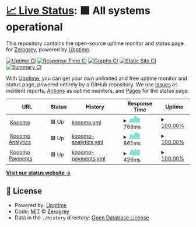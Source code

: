 # [📈 Live Status](https://zerogrey.github.io/StatusPage): <!--live status--> **🟩 All systems operational**

This repository contains the open-source uptime monitor and status page for [Zerogrey](http://www.zerogrey.com), powered by [Upptime](https://github.com/upptime/upptime).

[![Uptime CI](https://github.com/zerogrey/StatusPage/workflows/Uptime%20CI/badge.svg)](https://github.com/zerogrey/StatusPage/actions?query=workflow%3A%22Uptime+CI%22)
[![Response Time CI](https://github.com/zerogrey/StatusPage/workflows/Response%20Time%20CI/badge.svg)](https://github.com/zerogrey/StatusPage/actions?query=workflow%3A%22Response+Time+CI%22)
[![Graphs CI](https://github.com/zerogrey/StatusPage/workflows/Graphs%20CI/badge.svg)](https://github.com/zerogrey/StatusPage/actions?query=workflow%3A%22Graphs+CI%22)
[![Static Site CI](https://github.com/zerogrey/StatusPage/workflows/Static%20Site%20CI/badge.svg)](https://github.com/zerogrey/StatusPage/actions?query=workflow%3A%22Static+Site+CI%22)
[![Summary CI](https://github.com/zerogrey/StatusPage/workflows/Summary%20CI/badge.svg)](https://github.com/zerogrey/StatusPage/actions?query=workflow%3A%22Summary+CI%22)

With [Upptime](https://upptime.js.org), you can get your own unlimited and free uptime monitor and status page, powered entirely by a GitHub repository. We use [Issues](https://github.com/zerogrey/StatusPage/issues) as incident reports, [Actions](https://github.com/zerogrey/StatusPage/actions) as uptime monitors, and [Pages](https://zerogrey.github.io/StatusPage) for the status page.

<!--start: status pages-->
<!-- This summary is generated by Upptime (https://github.com/upptime/upptime) -->
<!-- Do not edit this manually, your changes will be overwritten -->
<!-- prettier-ignore -->
| URL | Status | History | Response Time | Uptime |
| --- | ------ | ------- | ------------- | ------ |
| <img alt="" src="https://icons.duckduckgo.com/ip3/www.kooomo.com.ico" height="13"> [Kooomo](https://www.kooomo.com) | 🟩 Up | [kooomo.yml](https://github.com/Zerogrey/StatusPage/commits/HEAD/history/kooomo.yml) | <details><summary><img alt="Response time graph" src="./graphs/kooomo/response-time-week.png" height="20"> 768ms</summary><br><a href="https://status.kooomo.com/history/kooomo"><img alt="Response time 884" src="https://img.shields.io/endpoint?url=https%3A%2F%2Fraw.githubusercontent.com%2FZerogrey%2FStatusPage%2FHEAD%2Fapi%2Fkooomo%2Fresponse-time.json"></a><br><a href="https://status.kooomo.com/history/kooomo"><img alt="24-hour response time 665" src="https://img.shields.io/endpoint?url=https%3A%2F%2Fraw.githubusercontent.com%2FZerogrey%2FStatusPage%2FHEAD%2Fapi%2Fkooomo%2Fresponse-time-day.json"></a><br><a href="https://status.kooomo.com/history/kooomo"><img alt="7-day response time 768" src="https://img.shields.io/endpoint?url=https%3A%2F%2Fraw.githubusercontent.com%2FZerogrey%2FStatusPage%2FHEAD%2Fapi%2Fkooomo%2Fresponse-time-week.json"></a><br><a href="https://status.kooomo.com/history/kooomo"><img alt="30-day response time 841" src="https://img.shields.io/endpoint?url=https%3A%2F%2Fraw.githubusercontent.com%2FZerogrey%2FStatusPage%2FHEAD%2Fapi%2Fkooomo%2Fresponse-time-month.json"></a><br><a href="https://status.kooomo.com/history/kooomo"><img alt="1-year response time 884" src="https://img.shields.io/endpoint?url=https%3A%2F%2Fraw.githubusercontent.com%2FZerogrey%2FStatusPage%2FHEAD%2Fapi%2Fkooomo%2Fresponse-time-year.json"></a></details> | <details><summary><a href="https://status.kooomo.com/history/kooomo">100.00%</a></summary><a href="https://status.kooomo.com/history/kooomo"><img alt="All-time uptime 100.00%" src="https://img.shields.io/endpoint?url=https%3A%2F%2Fraw.githubusercontent.com%2FZerogrey%2FStatusPage%2FHEAD%2Fapi%2Fkooomo%2Fuptime.json"></a><br><a href="https://status.kooomo.com/history/kooomo"><img alt="24-hour uptime 100.00%" src="https://img.shields.io/endpoint?url=https%3A%2F%2Fraw.githubusercontent.com%2FZerogrey%2FStatusPage%2FHEAD%2Fapi%2Fkooomo%2Fuptime-day.json"></a><br><a href="https://status.kooomo.com/history/kooomo"><img alt="7-day uptime 100.00%" src="https://img.shields.io/endpoint?url=https%3A%2F%2Fraw.githubusercontent.com%2FZerogrey%2FStatusPage%2FHEAD%2Fapi%2Fkooomo%2Fuptime-week.json"></a><br><a href="https://status.kooomo.com/history/kooomo"><img alt="30-day uptime 100.00%" src="https://img.shields.io/endpoint?url=https%3A%2F%2Fraw.githubusercontent.com%2FZerogrey%2FStatusPage%2FHEAD%2Fapi%2Fkooomo%2Fuptime-month.json"></a><br><a href="https://status.kooomo.com/history/kooomo"><img alt="1-year uptime 100.00%" src="https://img.shields.io/endpoint?url=https%3A%2F%2Fraw.githubusercontent.com%2FZerogrey%2FStatusPage%2FHEAD%2Fapi%2Fkooomo%2Fuptime-year.json"></a></details>
| <img alt="" src="https://icons.duckduckgo.com/ip3/analytics.kooomo.com.ico" height="13"> [Kooomo Analytics](https://analytics.kooomo.com) | 🟩 Up | [kooomo-analytics.yml](https://github.com/Zerogrey/StatusPage/commits/HEAD/history/kooomo-analytics.yml) | <details><summary><img alt="Response time graph" src="./graphs/kooomo-analytics/response-time-week.png" height="20"> 861ms</summary><br><a href="https://status.kooomo.com/history/kooomo-analytics"><img alt="Response time 963" src="https://img.shields.io/endpoint?url=https%3A%2F%2Fraw.githubusercontent.com%2FZerogrey%2FStatusPage%2FHEAD%2Fapi%2Fkooomo-analytics%2Fresponse-time.json"></a><br><a href="https://status.kooomo.com/history/kooomo-analytics"><img alt="24-hour response time 894" src="https://img.shields.io/endpoint?url=https%3A%2F%2Fraw.githubusercontent.com%2FZerogrey%2FStatusPage%2FHEAD%2Fapi%2Fkooomo-analytics%2Fresponse-time-day.json"></a><br><a href="https://status.kooomo.com/history/kooomo-analytics"><img alt="7-day response time 861" src="https://img.shields.io/endpoint?url=https%3A%2F%2Fraw.githubusercontent.com%2FZerogrey%2FStatusPage%2FHEAD%2Fapi%2Fkooomo-analytics%2Fresponse-time-week.json"></a><br><a href="https://status.kooomo.com/history/kooomo-analytics"><img alt="30-day response time 991" src="https://img.shields.io/endpoint?url=https%3A%2F%2Fraw.githubusercontent.com%2FZerogrey%2FStatusPage%2FHEAD%2Fapi%2Fkooomo-analytics%2Fresponse-time-month.json"></a><br><a href="https://status.kooomo.com/history/kooomo-analytics"><img alt="1-year response time 963" src="https://img.shields.io/endpoint?url=https%3A%2F%2Fraw.githubusercontent.com%2FZerogrey%2FStatusPage%2FHEAD%2Fapi%2Fkooomo-analytics%2Fresponse-time-year.json"></a></details> | <details><summary><a href="https://status.kooomo.com/history/kooomo-analytics">100.00%</a></summary><a href="https://status.kooomo.com/history/kooomo-analytics"><img alt="All-time uptime 100.00%" src="https://img.shields.io/endpoint?url=https%3A%2F%2Fraw.githubusercontent.com%2FZerogrey%2FStatusPage%2FHEAD%2Fapi%2Fkooomo-analytics%2Fuptime.json"></a><br><a href="https://status.kooomo.com/history/kooomo-analytics"><img alt="24-hour uptime 100.00%" src="https://img.shields.io/endpoint?url=https%3A%2F%2Fraw.githubusercontent.com%2FZerogrey%2FStatusPage%2FHEAD%2Fapi%2Fkooomo-analytics%2Fuptime-day.json"></a><br><a href="https://status.kooomo.com/history/kooomo-analytics"><img alt="7-day uptime 100.00%" src="https://img.shields.io/endpoint?url=https%3A%2F%2Fraw.githubusercontent.com%2FZerogrey%2FStatusPage%2FHEAD%2Fapi%2Fkooomo-analytics%2Fuptime-week.json"></a><br><a href="https://status.kooomo.com/history/kooomo-analytics"><img alt="30-day uptime 100.00%" src="https://img.shields.io/endpoint?url=https%3A%2F%2Fraw.githubusercontent.com%2FZerogrey%2FStatusPage%2FHEAD%2Fapi%2Fkooomo-analytics%2Fuptime-month.json"></a><br><a href="https://status.kooomo.com/history/kooomo-analytics"><img alt="1-year uptime 100.00%" src="https://img.shields.io/endpoint?url=https%3A%2F%2Fraw.githubusercontent.com%2FZerogrey%2FStatusPage%2FHEAD%2Fapi%2Fkooomo-analytics%2Fuptime-year.json"></a></details>
| <img alt="" src="https://www.kooomo.com/themes/178/default_theme/images/payments/KooomoPayments.jpg" height="13"> [Kooomo Payments](https://checkoutshopper-live.adyen.com) | 🟩 Up | [kooomo-payments.yml](https://github.com/Zerogrey/StatusPage/commits/HEAD/history/kooomo-payments.yml) | <details><summary><img alt="Response time graph" src="./graphs/kooomo-payments/response-time-week.png" height="20"> 426ms</summary><br><a href="https://status.kooomo.com/history/kooomo-payments"><img alt="Response time 454" src="https://img.shields.io/endpoint?url=https%3A%2F%2Fraw.githubusercontent.com%2FZerogrey%2FStatusPage%2FHEAD%2Fapi%2Fkooomo-payments%2Fresponse-time.json"></a><br><a href="https://status.kooomo.com/history/kooomo-payments"><img alt="24-hour response time 346" src="https://img.shields.io/endpoint?url=https%3A%2F%2Fraw.githubusercontent.com%2FZerogrey%2FStatusPage%2FHEAD%2Fapi%2Fkooomo-payments%2Fresponse-time-day.json"></a><br><a href="https://status.kooomo.com/history/kooomo-payments"><img alt="7-day response time 426" src="https://img.shields.io/endpoint?url=https%3A%2F%2Fraw.githubusercontent.com%2FZerogrey%2FStatusPage%2FHEAD%2Fapi%2Fkooomo-payments%2Fresponse-time-week.json"></a><br><a href="https://status.kooomo.com/history/kooomo-payments"><img alt="30-day response time 419" src="https://img.shields.io/endpoint?url=https%3A%2F%2Fraw.githubusercontent.com%2FZerogrey%2FStatusPage%2FHEAD%2Fapi%2Fkooomo-payments%2Fresponse-time-month.json"></a><br><a href="https://status.kooomo.com/history/kooomo-payments"><img alt="1-year response time 454" src="https://img.shields.io/endpoint?url=https%3A%2F%2Fraw.githubusercontent.com%2FZerogrey%2FStatusPage%2FHEAD%2Fapi%2Fkooomo-payments%2Fresponse-time-year.json"></a></details> | <details><summary><a href="https://status.kooomo.com/history/kooomo-payments">100.00%</a></summary><a href="https://status.kooomo.com/history/kooomo-payments"><img alt="All-time uptime 100.00%" src="https://img.shields.io/endpoint?url=https%3A%2F%2Fraw.githubusercontent.com%2FZerogrey%2FStatusPage%2FHEAD%2Fapi%2Fkooomo-payments%2Fuptime.json"></a><br><a href="https://status.kooomo.com/history/kooomo-payments"><img alt="24-hour uptime 100.00%" src="https://img.shields.io/endpoint?url=https%3A%2F%2Fraw.githubusercontent.com%2FZerogrey%2FStatusPage%2FHEAD%2Fapi%2Fkooomo-payments%2Fuptime-day.json"></a><br><a href="https://status.kooomo.com/history/kooomo-payments"><img alt="7-day uptime 100.00%" src="https://img.shields.io/endpoint?url=https%3A%2F%2Fraw.githubusercontent.com%2FZerogrey%2FStatusPage%2FHEAD%2Fapi%2Fkooomo-payments%2Fuptime-week.json"></a><br><a href="https://status.kooomo.com/history/kooomo-payments"><img alt="30-day uptime 100.00%" src="https://img.shields.io/endpoint?url=https%3A%2F%2Fraw.githubusercontent.com%2FZerogrey%2FStatusPage%2FHEAD%2Fapi%2Fkooomo-payments%2Fuptime-month.json"></a><br><a href="https://status.kooomo.com/history/kooomo-payments"><img alt="1-year uptime 100.00%" src="https://img.shields.io/endpoint?url=https%3A%2F%2Fraw.githubusercontent.com%2FZerogrey%2FStatusPage%2FHEAD%2Fapi%2Fkooomo-payments%2Fuptime-year.json"></a></details>

<!--end: status pages-->

[**Visit our status website →**](https://zerogrey.github.io/StatusPage)

## 📄 License

- Powered by: [Upptime](https://github.com/upptime/upptime)
- Code: [MIT](./LICENSE) © [Zerogrey](http://www.zerogrey.com)
- Data in the `./history` directory: [Open Database License](https://opendatacommons.org/licenses/odbl/1-0/)
